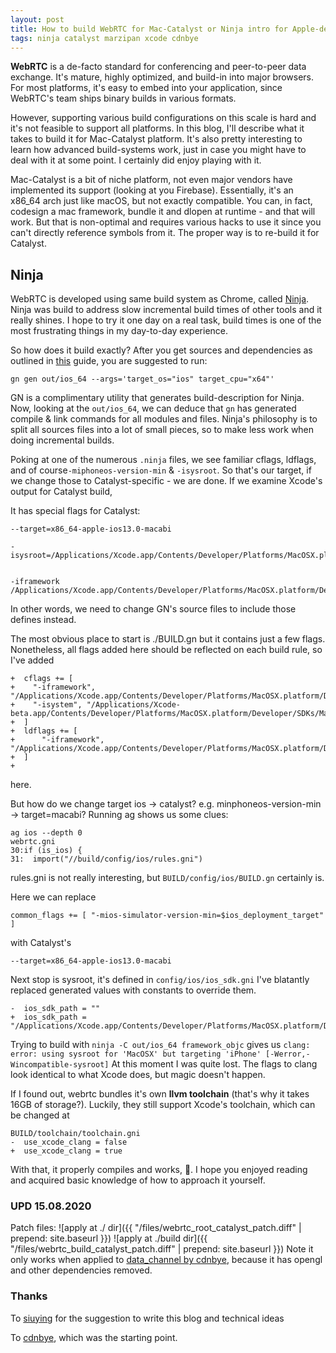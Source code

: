 ```yaml
---
layout: post
title: How to build WebRTC for Mac-Catalyst or Ninja intro for Apple-developers
tags: ninja catalyst marzipan xcode cdnbye
---
```


**WebRTC** is a de-facto standard for conferencing and peer-to-peer data exchange. It's mature, highly optimized, and build-in into major browsers. For most platforms, it's easy to embed into your application, since WebRTC's team ships binary builds in various formats.

However, supporting various build configurations on this scale is hard and it's not feasible to support all platforms. In this blog, I'll describe what it takes to build it for Mac-Catalyst platform. It's also pretty interesting to learn how advanced build-systems work, just in case you might have to deal with it at some point. I certainly did enjoy playing with it.


Mac-Catalyst is a bit of niche platform, not even major vendors have implemented its support (looking at you Firebase). Essentially, it's an x86_64 arch just like macOS, but not exactly compatible. 
You can, in fact, codesign a mac framework, bundle it and dlopen at runtime - and that will work. But that is non-optimal and requires various hacks to use it since you can't directly reference symbols from it. The proper way is to re-build it for Catalyst.

## Ninja
WebRTC is developed using same build system as Chrome, called [Ninja](https://ninja-build.org/). Ninja was build to address slow incremental build times of other tools and it really shines. I hope to try it one day on a real task, build times is one of the most frustrating things in my day-to-day experience.

So how does it build exactly?
After you get sources and dependencies as outlined in [this](http://webrtc.github.io/webrtc-org/native-code/ios/) guide, you are suggested to run:

```
gn gen out/ios_64 --args='target_os="ios" target_cpu="x64"'
```

GN is a complimentary utility that generates build-description for Ninja.
Now, looking at the `out/ios_64`, we can deduce that `gn` has generated compile & link commands for all modules and files. Ninja's philosophy is to split all sources files into a lot of small pieces, so to make less work when doing incremental builds.

Poking at one of the numerous `.ninja` files, we see familiar cflags, ldflags, and of course`-miphoneos-version-min` & `-isysroot`. So that's our target, if we change those to Catalyst-specific - we are done.
If we examine Xcode's output for Catalyst build,

It has special flags for Catalyst:
```
--target=x86_64-apple-ios13.0-macabi

-isysroot=/Applications/Xcode.app/Contents/Developer/Platforms/MacOSX.platform/Developer/SDKs/MacOSX10.15.sdk


-iframework /Applications/Xcode.app/Contents/Developer/Platforms/MacOSX.platform/Developer/SDKs/MacOSX10.15.sdk/System/iOSSupport/System/Library/Frameworks

```

In other words, we need to change GN's source files to include those defines instead.

The most obvious place to start is ./BUILD.gn but it contains just a few flags. Nonetheless, all flags added here should be reflected on each build rule, so I've added
```
+  cflags += [ 
+    "-iframework", "/Applications/Xcode.app/Contents/Developer/Platforms/MacOSX.platform/Developer/SDKs/MacOSX10.15.sdk/System/iOSSupport/System/Library/Frameworks",
+    "-isystem", "/Applications/Xcode-beta.app/Contents/Developer/Platforms/MacOSX.platform/Developer/SDKs/MacOSX10.15.sdk/System/iOSSupport/usr/include"
+  ]
+  ldflags += [
+      "-iframework", "/Applications/Xcode.app/Contents/Developer/Platforms/MacOSX.platform/Developer/SDKs/MacOSX10.15.sdk/System/iOSSupport/System/Library/Frameworks"
+  ]
+
```
here.

But how do we change target ios -> catalyst? e.g. minphoneos-version-min -> target=macabi?
Running ag shows us some clues:
```
ag ios --depth 0
webrtc.gni
30:if (is_ios) {
31:  import("//build/config/ios/rules.gni")
```

rules.gni is not really interesting, but `BUILD/config/ios/BUILD.gn` certainly is.

Here we can replace 
```
common_flags += [ "-mios-simulator-version-min=$ios_deployment_target" ]
```
with Catalyst's

```
--target=x86_64-apple-ios13.0-macabi
```

Next stop is sysroot, it's defined in `config/ios/ios_sdk.gni`
I've blatantly replaced generated values with constants to override them.

```
-  ios_sdk_path = ""
+  ios_sdk_path = "/Applications/Xcode.app/Contents/Developer/Platforms/MacOSX.platform/Developer/SDKs/MacOSX10.15.sdk"

```

Trying to build with
```ninja -C out/ios_64 framework_objc```
gives us
```clang: error: using sysroot for 'MacOSX' but targeting 'iPhone' [-Werror,-Wincompatible-sysroot]```
At this moment  I was quite lost. The flags to clang look identical to what Xcode does, but magic doesn't happen.

If I found out, webrtc bundles it's own **llvm toolchain** (that's why it takes 16GB of storage?). Luckily, they still support Xcode's toolchain, which can be changed at 
```
BUILD/toolchain/toolchain.gni
-  use_xcode_clang = false
+  use_xcode_clang = true
```

With that, it properly compiles and works, 🎉.
I hope you enjoyed reading and acquired basic knowledge of how to approach it yourself.

### UPD 15.08.2020
Patch files:
![apply at ./ dir]({{ "/files/webrtc_root_catalyst_patch.diff" | prepend: site.baseurl }})
![apply at ./build dir]({{ "/files/webrtc_build_catalyst_patch.diff" | prepend: site.baseurl }})
Note it only works when applied to [data_channel by cdnbye](https://github.com/cdnbye/WebRTCDatachannel), because it has opengl and other dependencies removed.


### Thanks
To [siuying](https://twitter.com/siuying) for the suggestion to write this blog and technical ideas

To [cdnbye](https://github.com/cdnbye/WebRTCDatachannel), which was the starting point.
